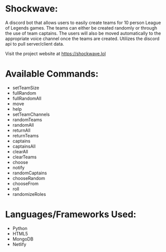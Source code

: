 # Shockwave:
A discord bot that allows users to easily create teams for 10 person League of Legends games. The teams can either be created randomly or through the use of team captains. The users will also be moved automatically to the appropriate voice channel once the teams are created. Utilizes the discord api to pull server/client data.

Visit the project website at https://shockwave.lol

# Available Commands:
- setTeamSize
- fullRandom
- fullRandomAll
- move
- help
- setTeamChannels
- randomTeams
- randomAll
- returnAll
- returnTeams
- captains
- captainsAll
- clearAll
- clearTeams
- choose
- notify
- randomCaptains
- chooseRandom
- chooseFrom
- roll
- randomizeRoles

# Languages/Frameworks Used:
- Python
- HTML5
- MongoDB
- Netlify
